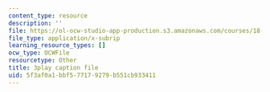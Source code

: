 ```yaml
---
content_type: resource
description: ''
file: https://ol-ocw-studio-app-production.s3.amazonaws.com/courses/18-01sc-single-variable-calculus-fall-2010/5f3af0a1bbf577179279b551cb933411_rqkvDrYmKcc.srt
file_type: application/x-subrip
learning_resource_types: []
ocw_type: OCWFile
resourcetype: Other
title: 3play caption file
uid: 5f3af0a1-bbf5-7717-9279-b551cb933411
---
```

